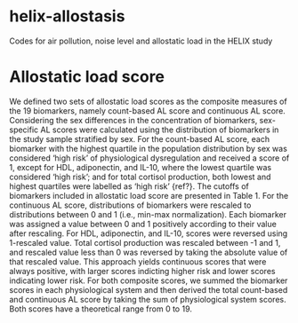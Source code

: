 # helix-allostasis
Codes for air pollution, noise level and allostatic load in the HELIX study


# Allostatic load score
We defined two sets of allostatic load scores as the composite measures of the 19 biomarkers, namely count-based AL score and continuous AL score. Considering the sex differences in the concentration of biomarkers, sex-specific AL scores were calculated using the distribution of biomarkers in the study sample stratified by sex. 
For the count-based AL score, each biomarker with the highest quartile in the population distribution by sex was considered ‘high risk’ of physiological dysregulation and received a score of 1, except for HDL, adiponectin, and IL-10, where the lowest quartile was considered ‘high risk’; and for total cortisol production, both lowest and highest quartiles were labelled as ‘high risk’ {ref?}. The cutoffs of biomarkers included in allostatic load score are presented in Table 1. For the continuous AL score, distributions of biomarkers were rescaled to distributions between 0 and 1 (i.e., min-max normalization). Each biomarker was assigned a value between 0 and 1 positively according to their value after rescaling. For HDL, adiponectin, and IL-10, scores were reversed using 1-rescaled value. Total cortisol production was rescaled between -1 and 1, and rescaled value less than 0 was reversed by taking the absolute value of that rescaled value. This approach yields continuous scores that were always positive, with larger scores indicting higher risk and lower scores indicating lower risk. For both composite scores, we summed the biomarker scores in each physiological system and then derived the total count-based and continuous AL score by taking the sum of physiological system scores. Both scores have a theoretical range from 0 to 19. 
